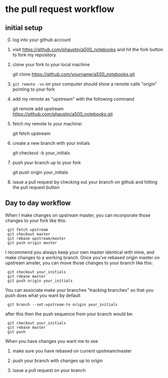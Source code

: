 # the pull request workflow

## initial setup

0) log into your github account

1) visit https://github.com/phaustin/a500_notebooks and hit the fork button to fork my repository

2) clone your fork to your local machine

    git clone https://github.com/yourname/a500_notebooks.git

3) `git remote -vv` on your computer should show a remote calle "origin" pointing to your fork

4) add my remote as "upstream" with the following command

     git remote add upstream https://github.com/phaustin/a500_notebooks.git

5) fetch my remote to your machine:

     git fetch upstream

6)  create a new branch with your initials

     git checkout -b your_initials

7)  push your branch up to your fork

     git push origin your_initials

8)  issue a pull request by checking out your branch on github and hitting the pull request button


## Day to day workflow

When I make changes on upstream master, you can incorporate those changes to your fork like this:

     git fetch upstream
     git checkout master
     git rebase upstream/master
     git push origin master

I recommend you always keep your own master identical with mine, and make changes to
a working branch. Once you've rebased origin master on upstream amster, you can  move
those changes to your branch like this:

     git checkout your_initials
     git rebase master
     git push origin your_initials

You can associate make your branches "tracking branches"  so that you
push does what you want by default

     git branch --set-upstream-to origin your_initials

after this then the push sequence from your branch would be:

     git checkout your_initials
     git rebase master
     git push

When you have changes you want me to see

1) make sure you have rebased on current upstream/master

2) push your branch with changes up to origin

3) issue a pull request on your branch


